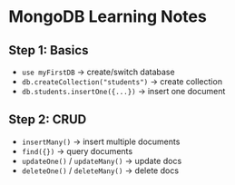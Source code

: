 # MongoDB Learning Notes

## Step 1: Basics
- `use myFirstDB` → create/switch database
- `db.createCollection("students")` → create collection
- `db.students.insertOne({...})` → insert one document

## Step 2: CRUD
- `insertMany()` → insert multiple documents
- `find({})` → query documents
- `updateOne()` / `updateMany()` → update docs
- `deleteOne()` / `deleteMany()` → delete docs
